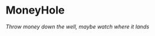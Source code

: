 # MoneyHole
<i>Throw money down the well, maybe watch where it lands</i>

<style colour="red>A Money Well for Order Of The Mouse: Phase 2 -- Operation Dovecot</style>. Throw money down the well and after a while you'll start to receive emails. Follow the money and you might even find out where the big money goes...
